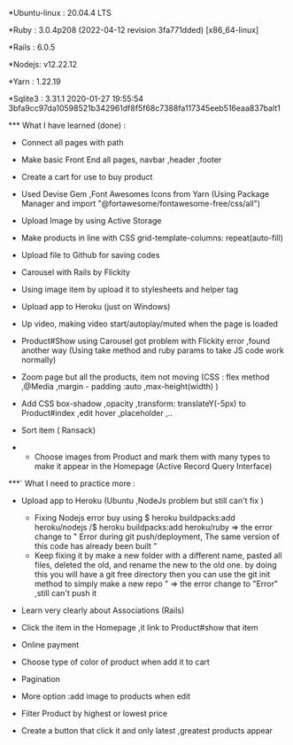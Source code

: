 *Ubuntu-linux : 20.04.4 LTS

*Ruby : 3.0.4p208 (2022-04-12 revision 3fa771dded) [x86_64-linux]

*Rails : 6.0.5

*Nodejs: v12.22.12

*Yarn : 1.22.19

*Sqlite3 : 3.31.1 2020-01-27 19:55:54 3bfa9cc97da10598521b342961df8f5f68c7388fa117345eeb516eaa837balt1

*** What I have learned (done) :

- Connect all pages with path 

- Make basic Front End all pages, navbar ,header ,footer

- Create a cart for use to buy product

- Used Devise Gem ,Font Awesomes Icons from Yarn (Using Package Manager and import "@fortawesome/fontawesome-free/css/all")

- Upload Image by using Active Storage

- Make products in line with CSS grid-template-columns: repeat(auto-fill)

- Upload file to Github for saving codes

- Carousel with Rails by Flickity 

- Using image item by upload it to stylesheets and helper tag

- Upload app to Heroku (just on Windows)

- Up video, making video start/autoplay/muted when the page is loaded 

- Product#Show using Carousel got problem with Flickity error ,found another way (Using take method and ruby params to take JS code work normally)

- Zoom page but all the products, item not moving (CSS : flex method ,@Media ,margin - padding :auto ,max-height(width) )

- Add CSS box-shadow ,opacity ,transform: translateY(-5px) to Product#index ,edit hover ,placeholder ,..

- Sort item ( Ransack)

- - Choose images from Product and mark them with many types to make it appear in the Homepage (Active Record Query Interface)

***` What I need to practice more :

- Upload app to Heroku (Ubuntu ,NodeJs problem but still can't fix ) 
    + Fixing Nodejs error buy using $ heroku buildpacks:add heroku/nodejs  /$ heroku buildpacks:add heroku/ruby 
            => the error change to " Error during git push/deployment, The same version of this code has already been built "
    + Keep fixing it by make a new folder with a different name, pasted all files, deleted the old, and rename the new to the old one. by doing this you will have a git free directory then you can use the git init method to simply make a new repo "
            => the error change to "Error" ,still can't push it 

- Learn very clearly about Associations (Rails)

- Click the item in the Homepage ,it link to Product#show that item

- Online payment

- Choose type of color of product when add it to cart 

- Pagination

- More option :add image to products when edit

- Filter Product by highest or lowest price 

- Create a button that click it and only latest ,greatest products appear
